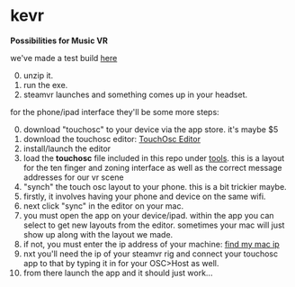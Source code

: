# kevr

**Possibilities for Music VR**


we've made a test build [here](https://github.com/touchtechio/kevr/releases)

0. unzip it.
1. run the exe.
2. steamvr launches and something comes up in your headset. 




for the phone/ipad interface they'll be some more steps:

0. download "touchosc" to your device via the app store. it's maybe $5
1. download the touchosc editor: [TouchOsc Editor](https://hexler.net/software/touchosc)
2. install/launch the editor
3. load the **touchosc** file included in this repo under [tools](https://github.com/touchtechio/kevr/tree/master/tools). this is a layout for the ten finger and zoning interface as well as the correct message addresses for our vr scene
4. "synch" the touch osc layout to your phone. this is a bit trickier maybe. 
5. firstly, it involves having your phone and device on the same wifi.
6. next click "sync" in the editor on your mac.
7. you must open the app on your device/ipad. within the app you can select to get new layouts from the editor. sometimes your mac will just show up along with the layout we made.
8. if not, you must enter the ip address of your machine: [find my mac ip](http://osxdaily.com/2010/11/21/find-ip-address-mac/)
9. nxt you'll need the ip of your steamvr rig and connect your touchosc app to that by typing it in for your OSC>Host as well.
10. from there launch the app and it should just work... 
